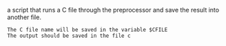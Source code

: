 a script that runs a C file through the preprocessor and save the result into another file.

    The C file name will be saved in the variable $CFILE
    The output should be saved in the file c


